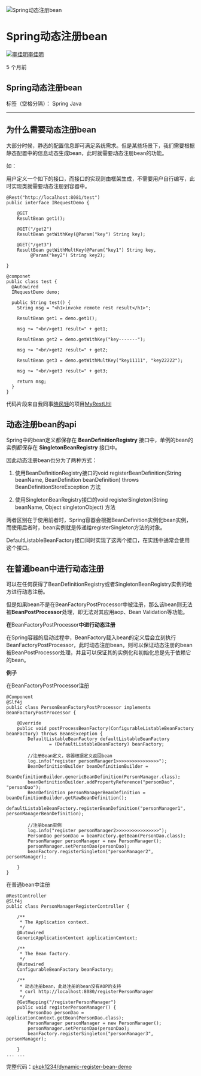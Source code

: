 ![Spring动态注册bean](https://pic3.zhimg.com/v2-2a4d4bc85a5100cf62fcdbaaabbb38d0_r.jpg)

# Spring动态注册bean

[![李佳明](https://pic3.zhimg.com/v2-47671bd2ed8b0230f83ad874b435af39_xs.jpg)](https://www.zhihu.com/people/li-jia-ming-70)[李佳明](https://www.zhihu.com/people/li-jia-ming-70)

<!-- react-empty: 33 -->

<time datetime="Thu Oct 12 2017 22:46:15 GMT+0800 (CST)">5 个月前</time>

## Spring动态注册bean

标签（空格分隔）： Spring Java

---

## 为什么需要动态注册bean

大部分时候，静态的配置信息即可满足系统需求。但是某些场景下，我们需要根据静态配置中的信息动态生成bean，此时就需要动态注册bean的功能。

如：

用户定义一个如下的接口，而接口的实现则由框架生成，不需要用户自行编写，此时实现类就需要动态注册到容器中。

```language-java
@Rest("http://localhost:8081/test")
public interface IRequestDemo {

	@GET
	ResultBean get1();

	@GET("/get2")
	ResultBean getWithKey(@Param("key") String key);

	@GET("/get3")
	ResultBean getWithMultKey(@Param("key1") String key,     
	     @Param("key2") String key2);

}

@componet
public class test {
  @Autowired
  IRequestDemo demo;

  public String test() {
	String msg = "<h1>invoke remote rest result</h1>";

	ResultBean get1 = demo.get1();

	msg += "<br/>get1 result=" + get1;

	ResultBean get2 = demo.getWithKey("key-------");

	msg += "<br/>get2 result=" + get2;

	ResultBean get3 = demo.getWithMultKey("key11111", "key22222");

	msg += "<br/>get3 result=" + get3;

	return msg;
  }
}
```

代码片段来自我同事[晓风轻][1]的项目[MyRestUtil][2]

## 动态注册bean的api

Spring中的bean定义都保存在 **BeanDefinitionRegistry** 接口中，单例的bean的实例都保存在 **SingletonBeanRegistry** 接口中。

因此动态注册bean也分为了两种方式：

1. 使用BeanDefinitionRegistry接口的void registerBeanDefinition(String beanName, BeanDefinition beanDefinition) throws BeanDefinitionStoreException 方法

2. 使用SingletonBeanRegistry接口的void registerSingleton(String beanName, Object singletonObject) 方法

两者区别在于使用前者时，Spring容器会根据BeanDefinition实例化bean实例，而使用后者时，bean实例就是传递给registerSingleton方法的对象。

DefaultListableBeanFactory接口同时实现了这两个接口，在实践中通常会使用这个接口。

## 在普通bean中进行动态注册

可以在任何获得了BeanDefinitionRegistry或者SingletonBeanRegistry实例的地方进行动态注册。

但是如果bean不是在BeanFactoryPostProcessor中被注册，那么该bean则无法被**BeanPostProcessor**处理，即无法对其应用aop、Bean Validation等功能。

**在**BeanFactoryPostProcessor**中进行动态注册**

在Spring容器的启动过程中，BeanFactory载入bean的定义后会立刻执行BeanFactoryPostProcessor，此时动态注册bean，则可以保证动态注册的bean被BeanPostProcessor处理，并且可以保证其的实例化和初始化总是先于依赖它的bean。

**例子**

在BeanFactoryPostProcessor注册

```language-java
@Component
@Slf4j
public class PersonBeanFactoryPostProcessor implements BeanFactoryPostProcessor {

    @Override
    public void postProcessBeanFactory(ConfigurableListableBeanFactory beanFactory) throws BeansException {
        DefaultListableBeanFactory defaultListableBeanFactory
                = (DefaultListableBeanFactory) beanFactory;

        //注册Bean定义，容器根据定义返回bean
        log.info("register personManager1>>>>>>>>>>>>>>>>");
        BeanDefinitionBuilder beanDefinitionBuilder =
                BeanDefinitionBuilder.genericBeanDefinition(PersonManager.class);
        beanDefinitionBuilder.addPropertyReference("personDao", "personDao");
        BeanDefinition personManagerBeanDefinition = beanDefinitionBuilder.getRawBeanDefinition();
        defaultListableBeanFactory.registerBeanDefinition("personManager1", personManagerBeanDefinition);

        //注册bean实例
        log.info("register personManager2>>>>>>>>>>>>>>>>");
        PersonDao personDao = beanFactory.getBean(PersonDao.class);
        PersonManager personManager = new PersonManager();
        personManager.setPersonDao(personDao);
        beanFactory.registerSingleton("personManager2", personManager);

    }
}
```

在普通bean中注册

```language-java
@RestController
@Slf4j
public class PersonManagerRegisterController {

    /**
     * The Application context.
     */
    @Autowired
    GenericApplicationContext applicationContext;

    /**
     * The Bean factory.
     */
    @Autowired
    ConfigurableBeanFactory beanFactory;

    /**
     * 动态注册bean，此处注册的bean没有AOP的支持
     * curl http://localhost:8080/registerPersonManager
     */
    @GetMapping("/registerPersonManager")
    public void registerPersonManager() {
        PersonDao personDao = applicationContext.getBean(PersonDao.class);
        PersonManager personManager = new PersonManager();
        personManager.setPersonDao(personDao);
        beanFactory.registerSingleton("personManager3", personManager);

    }
... ...
```

完整代码：[pkpk1234/dynamic-register-bean-demo](http://link.zhihu.com/?target=https%3A//github.com/pkpk1234/dynamic-register-bean-demo)

[1]: [晓风轻](https://www.zhihu.com/people/xiaofengqing)

[2]: [xwjie/MyRestUtil](http://link.zhihu.com/?target=https%3A//github.com/xwjie/MyRestUtil)
